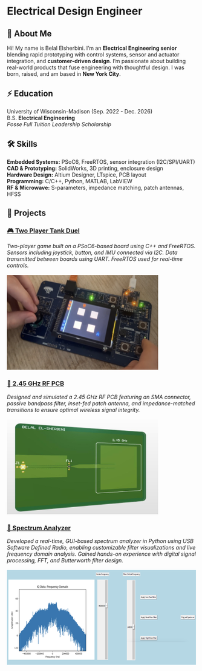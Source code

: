 # Electrical Design Engineer

## 👋 About Me  
Hi! My name is Belal Elsherbini. I’m an **Electrical Engineering senior** blending rapid prototyping with control systems, sensor and actuator integration, and **customer-driven design**. I’m passionate about building real-world products that fuse engineering with thoughtful design. I was born, raised, and am based in **New York City**.

## ⚡️ Education
University of Wisconsin-Madison (Sep. 2022 - Dec. 2026)  
B.S. **Electrical Engineering**  
*Posse Full Tuition Leadership Scholarship*

## 🛠️ Skills
**Embedded Systems:** PSoC6, FreeRTOS, sensor integration (I2C/SPI/UART)  
**CAD & Prototyping:** SolidWorks, 3D printing, enclosure design  
**Hardware Design:** Altium Designer, LTspice, PCB layout  
**Programming:** C/C++, Python, MATLAB, LabVIEW  
**RF & Microwave:** S-parameters, impedance matching, patch antennas, HFSS  

## 🤖 Projects  

### [🎮 Two Player Tank Duel](/projects/twoplayerduel/twoplayerduel.md)
_Two-player game built on a PSoC6-based board using C++ and FreeRTOS. Sensors including joystick, button, and IMU connected via I2C. Data transmitted between boards using UART. FreeRTOS used for real-time controls._<br>
<br>
<img src="/projects/twoplayerduel/duel1.png" width="400" height="250">  

### [🛜 2.45 GHz RF PCB](/projects/rfpcb/rfpcb.md)
_Designed and simulated a 2.45 GHz RF PCB featuring an SMA connector, passive bandpass filter, inset-fed patch antenna, and impedance-matched transitions to ensure optimal wireless signal integrity._<br>
<br>
<img src="/projects/rfpcb/rfpcb1.jpeg" width="400" height="250">

### [🌊 Spectrum Analyzer](/projects/spectrumanalyzer/spectrumanalyzer.md)
_Developed a real-time, GUI-based spectrum analyzer in Python using USB Software Defined Radio, enabling customizable filter visualizations and live frequency domain analysis. Gained hands-on experience with digital signal processing, FFT, and Butterworth filter design._<br>
<br>
<img src="/projects/spectrumanalyzer/sa1.png" width="500" height="250">


